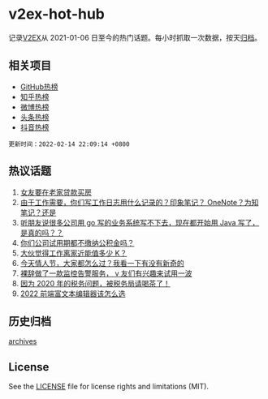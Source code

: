 # v2ex-hot-hub

 记录[V2EX](https://www.v2ex.com/)从 2021-01-06 日至今的热门话题。每小时抓取一次数据，按天[归档](archives)。
 
 ## 相关项目

- [GitHub热榜](https://github.com/lonnyzhang423/github-hot-hub)
- [知乎热榜](https://github.com/lonnyzhang423/zhihu-hot-hub)
- [微博热榜](https://github.com/lonnyzhang423/weibo-hot-hub)
- [头条热榜](https://github.com/lonnyzhang423/toutiao-hot-hub)
- [抖音热榜](https://github.com/lonnyzhang423/douyin-hot-hub)


 `更新时间：2022-02-14 22:09:14 +0800`

## 热议话题

1. [女友要在老家贷款买房](https://www.v2ex.com/t/833660)
1. [由于工作需要，你们写工作日志用什么记录的？印象笔记？ OneNote？为知笔记？还是](https://www.v2ex.com/t/833644)
1. [听朋友说很多公司用 go 写的业务系统写不下去，现在都开始用 Java 写了，是真的吗？？](https://www.v2ex.com/t/833744)
1. [你们公司试用期都不缴纳公积金吗？](https://www.v2ex.com/t/833655)
1. [大伙觉得工作离家近能值多少 K？](https://www.v2ex.com/t/833658)
1. [今天情人节，大家都怎么过？我看一下有没有新奇的](https://www.v2ex.com/t/833648)
1. [裸辞做了一款监控告警服务， v 友们有兴趣来试用一波](https://www.v2ex.com/t/833616)
1. [因为 2020 年的税务问题，被税务局请喝茶了！](https://www.v2ex.com/t/833724)
1. [2022 前端富文本编辑器该怎么选](https://www.v2ex.com/t/833656)

## 历史归档

[archives](archives)

## License

See the [LICENSE](LICENSE) file for license rights and limitations (MIT).
